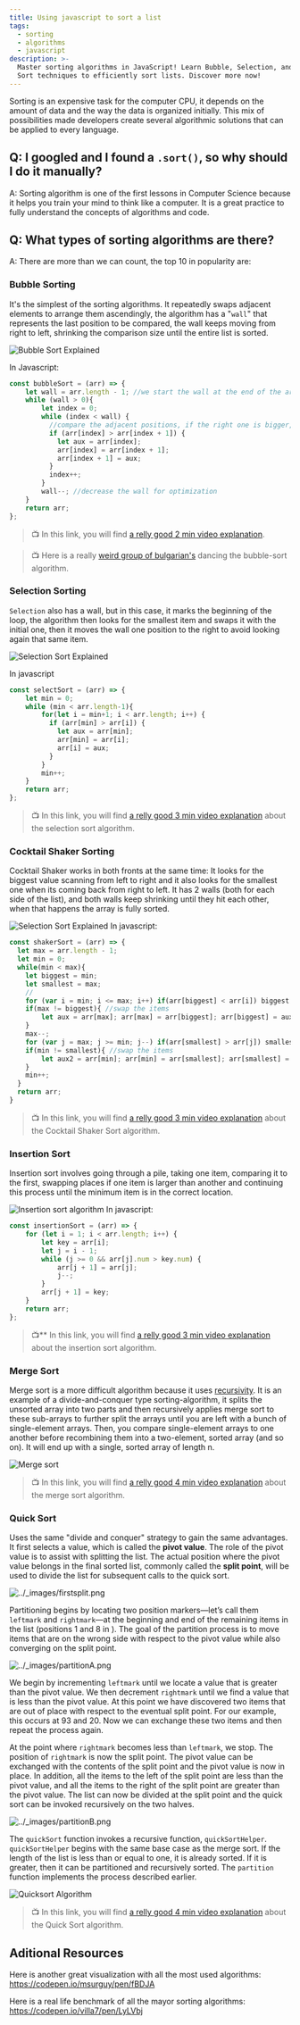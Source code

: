```yaml
---
title: Using javascript to sort a list
tags:
  - sorting
  - algorithms
  - javascript
description: >-
  Master sorting algorithms in JavaScript! Learn Bubble, Selection, and Quick
  Sort techniques to efficiently sort lists. Discover more now!
---
```

Sorting is an expensive task for the computer CPU, it depends on the amount of data and the way the data is organized initially. This mix of possibilities made developers create several algorithmic solutions that can be applied to every language.

## Q: I googled and I found a `.sort()`, so why should I do it manually?
A: Sorting algorithm is one of the first lessons in Computer Science because it helps you train your mind to think like a computer. It is a great practice to fully understand the concepts of algorithms and code.

## Q: What types of sorting algorithms are there?
A: There are more than we can count, the top 10 in popularity are:

### Bubble Sorting
It's the simplest of the sorting algorithms. It repeatedly swaps adjacent elements to arrange them ascendingly, the algorithm has a "`wall`" that represents the last position to be compared, the wall keeps moving from right to left, shrinking the comparison size until the entire list is sorted.

![Bubble Sort Explained](https://github.com/breatheco-de/content/blob/master/src/assets/images/2fef4d85-686b-4bf0-a505-45d3de178fd5.gif?raw=true)

In Javascript:
```js
const bubbleSort = (arr) => {
    let wall = arr.length - 1; //we start the wall at the end of the array
    while (wall > 0){
        let index = 0;
        while (index < wall) {
          //compare the adjacent positions, if the right one is bigger, we have to swap
          if (arr[index] > arr[index + 1]) { 
            let aux = arr[index]; 
            arr[index] = arr[index + 1];
            arr[index + 1] = aux;
          }
          index++;
        }
        wall--; //decrease the wall for optimization
    }
	return arr;
};
```

> :tv: In this link, you will find [a relly good 2 min video explanation](https://www.youtube.com/watch?v=xli_FI7CuzA).

> :tv: Here is a really [weird group of bulgarian's](https://www.youtube.com/watch?v=lyZQPjUT5B4&t=1s) dancing the bubble-sort algorithm.

### Selection Sorting

`Selection` also has a wall, but in this case, it marks the beginning of the loop, the algorithm then looks for the smallest item and swaps it with the initial one, then it moves the wall one position to the right to avoid looking again that same item.

![Selection Sort Explained](https://github.com/breatheco-de/content/blob/master/src/assets/images/ddb1ff5a-621c-4945-9164-20c1a7f5d388.gif?raw=true)

In javascript
```js
const selectSort = (arr) => {
    let min = 0;
    while (min < arr.length-1){
        for(let i = min+1; i < arr.length; i++) {
          if (arr[min] > arr[i]) {
            let aux = arr[min];
            arr[min] = arr[i];
            arr[i] = aux;
          }
        }
        min++;
    }
	return arr;
};
```
> :tv: In this link, you will find [a relly good 3 min video explanation](https://www.youtube.com/watch?v=g-PGLbMth_g) about the selection sort algorithm.

### Cocktail Shaker Sorting

Cocktail Shaker works in both fronts at the same time: It looks for the biggest value scanning from left to right and it also looks for the smallest one when its coming back from right to left. It has 2 walls  (both for each side of the list), and both walls keep shrinking until they hit each other, when that happens the array is fully sorted.

![Selection Sort Explained](https://github.com/breatheco-de/content/blob/master/src/assets/images/6d44c6a9-7f32-4b0e-86d7-1a210c3a5f4a.gif?raw=true)
In javascript:
```js
const shakerSort = (arr) => {
  let max = arr.length - 1;
  let min = 0;
  while(min < max){
  	let biggest = min;
    let smallest = max;
    //
  	for (var i = min; i <= max; i++) if(arr[biggest] < arr[i]) biggest = i;
    if(max != biggest){ //swap the items
    	let aux = arr[max]; arr[max] = arr[biggest]; arr[biggest] = aux;
    }
    max--;
    for (var j = max; j >= min; j--) if(arr[smallest] > arr[j]) smallest = j;
    if(min != smallest){ //swap the items
    	let aux2 = arr[min]; arr[min] = arr[smallest]; arr[smallest] = aux2;
    }
    min++;
  }  
  return arr;
}
```
> :tv: In this link, you will find [a relly good 3 min video explanation](https://www.youtube.com/watch?v=Xmx_6YRBaq8&t=18s) about the Cocktail Shaker Sort algorithm.

### Insertion Sort

Insertion sort involves going through a pile, taking one item, comparing it to the first, swapping places if one item is larger than another and continuing this process until the minimum item is in the correct location.

![Insertion sort algorithm](https://github.com/breatheco-de/content/blob/master/src/assets/images/38fed925-cf75-4f94-bdd7-abcce659fdac.gif?raw=true)
In javascript:
```js
const insertionSort = (arr) => {
    for (let i = 1; i < arr.length; i++) {
	    let key = arr[i];
        let j = i - 1;
        while (j >= 0 && arr[j].num > key.num) {
            arr[j + 1] = arr[j];
            j--;
        }
        arr[j + 1] = key;
    }
    return arr;
};
```

> :tv:** In this link, you will find [a relly good 3 min video explanation](https://www.youtube.com/watch?v=JU767SDMDvA) about the insertion sort algorithm.

### Merge Sort

Merge sort is a more difficult algorithm because it uses [recursivity](https://www.youtube.com/watch?v=KEEKn7Me-ms). It is an example of a divide-and-conquer type sorting-algorithm, it splits the unsorted array into two parts and then recursively applies merge sort to these sub-arrays to further split the arrays until you are left with a bunch of single-element arrays. Then, you compare single-element arrays to one another before recombining them into a two-element, sorted array (and so on). It will end up with a single, sorted array of length n.

![Merge sort](https://github.com/breatheco-de/content/blob/master/src/assets/images/e8781e98-0f8c-4035-8017-33ca217eb39c.gif?raw=true)

> :tv: In this link, you will find [a relly good 4 min video explanation](https://www.youtube.com/watch?v=JU767SDMDvA) about the merge sort algorithm.

### Quick Sort

Uses the same "divide and conquer" strategy to gain the same advantages. It first selects a value, which is called the  **pivot value**. The role of the pivot value is to assist with splitting the list. The actual position where the pivot value belongs in the final sorted list, commonly called the  **split point**, will be used to divide the list for subsequent calls to the quick sort.

![../_images/firstsplit.png](http://interactivepython.org/courselib/static/pythonds/_images/firstsplit.png?raw=true)

Partitioning begins by locating two position markers—let’s call them  `leftmark`  and  `rightmark`—at the beginning and end of the remaining items in the list (positions 1 and 8 in ). The goal of the partition process is to move items that are on the wrong side with respect to the pivot value while also converging on the split point. 

![../_images/partitionA.png](http://interactivepython.org/courselib/static/pythonds/_images/partitionA.png?raw=true)

We begin by incrementing  `leftmark`  until we locate a value that is greater than the pivot value. We then decrement  `rightmark`  until we find a value that is less than the pivot value. At this point we have discovered two items that are out of place with respect to the eventual split point. For our example, this occurs at 93 and 20. Now we can exchange these two items and then repeat the process again.

At the point where  `rightmark`  becomes less than  `leftmark`, we stop. The position of  `rightmark`  is now the split point. The pivot value can be exchanged with the contents of the split point and the pivot value is now in place. In addition, all the items to the left of the split point are less than the pivot value, and all the items to the right of the split point are greater than the pivot value. The list can now be divided at the split point and the quick sort can be invoked recursively on the two halves.

![../_images/partitionB.png](http://interactivepython.org/courselib/static/pythonds/_images/partitionB.png?raw=true)

The  `quickSort`  function invokes a recursive function,  `quickSortHelper`.  `quickSortHelper`  begins with the same base case as the merge sort. If the length of the list is less than or equal to one, it is already sorted. If it is greater, then it can be partitioned and recursively sorted. The  `partition`  function implements the process described earlier.

![Quicksort Algorithm](https://github.com/breatheco-de/content/blob/master/src/assets/images/c60c4713-aa60-4fbc-9d97-f893b5947e7f.gif?raw=true)

> :tv: In this link, you will find [a relly good 4 min video explanation](https://www.youtube.com/watch?v=Hoixgm4-P4M) about the Quick Sort algorithm.

## Aditional Resources

Here is another great visualization with all the most used algorithms:
https://codepen.io/msurguy/pen/fBDJA

Here is a real life benchmark of all the mayor sorting algorithms:
https://codepen.io/villa7/pen/LyLVbj
